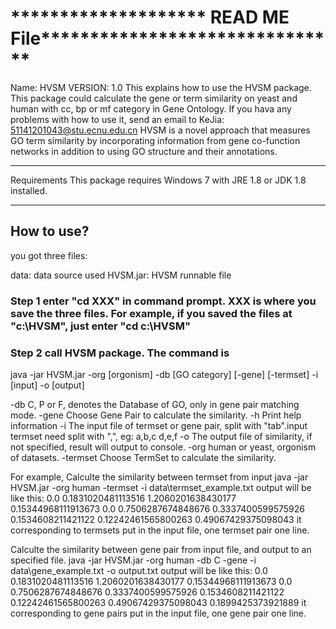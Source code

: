 # ******************** READ ME File*******************************
Name: HVSM
VERSION: 1.0
This explains how to use the HVSM package. This package could calculate the gene or term similarity on yeast and human with cc, bp or mf category in Gene Ontology. If you hava any problems with how to use it, send an email to KeJia:
<51141201043@stu.ecnu.edu.cn>
HVSM is a novel approach that measures GO term similarity by incorporating information from gene co-function networks in addition to using GO structure and their annotations. 

****************************************************************
Requirements
This package requires Windows 7 with JRE 1.8 or JDK 1.8 installed.
*****************************************************************

## How to use?
you got three files: 

data: data source used
HVSM.jar: HVSM runnable file

### Step 1  enter "cd XXX\" in command prompt. XXX is where you save the three files. For example, if you saved the files at "c:\HVSM\", just enter "cd c:\HVSM\"

### Step 2 call HVSM package. The command is 
java -jar HVSM.jar -org [orgonism] -db [GO category] [-gene] [-termset] -i [input] -o [output]

 -db <arg>    C, P or F, denotes the Database of GO, only in gene pair matching mode.
 -gene        Choose Gene Pair to calculate the similarity.
 -h           Print help information
 -i <arg>     The input file of termset or gene pair, split with
              "tab".input termset need split with ",", eg: a,b,c
              d,e,f
 -o <arg>     The output file of similarity, if not specified, result will output to console.
 -org <arg>   human or yeast, orgonism of datasets.
 -termset     Choose TermSet to calculate the similarity.

For example,
Calculte the similarity between termset from input
java -jar HVSM.jar -org human -termset -i data\termset_example.txt
output will be like this:
0.0
0.1831020481113516
1.2060201638430177
0.15344968111913673
0.0
0.7506287674848676
0.3337400599575926
0.1534608211421122
0.12242461565800263
0.49067429375098043
it corresponding to termsets put in the input file, one termset pair one line.

Calculte the similarity between gene  pair from input file, and output to an specified file.
java -jar HVSM.jar -org human -db C -gene -i data\gene_example.txt -o output.txt
output will be like this:
0.0
0.1831020481113516
1.2060201638430177
0.15344968111913673
0.0
0.7506287674848676
0.3337400599575926
0.1534608211421122
0.12242461565800263
0.49067429375098043
0.1899425373921889
it corresponding to gene pairs put in the input file, one gene pair one line.